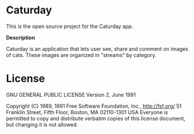 # Caturday

This is the open source project for the Caturday app. 

**Description**

Caturday is an application that lets user see, share and comment
on images of cats. These images are organized in "streams"
by category.

# License

GNU GENERAL PUBLIC LICENSE
Version 2, June 1991

Copyright (C) 1989, 1991 Free Software Foundation, Inc., <http://fsf.org/>
51 Franklin Street, Fifth Floor, Boston, MA 02110-1301 USA
Everyone is permitted to copy and distribute verbatim copies
of this license document, but changing it is not allowed.
